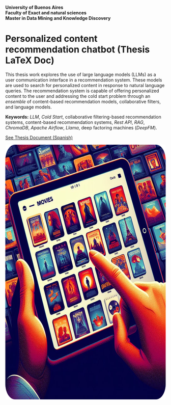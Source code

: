 <p align="left">

<b>University of Buenos Aires</br>Faculty of Exact and natural sciences</br>Master in Data Mining and Knowledge Discovery</b>
</p>

# Personalized content recommendation chatbot (Thesis LaTeX Doc)

This thesis work explores the use of large language models (LLMs) as a user communication interface in a recommendation system. 
These models are used to search for personalized content in response to natural language queries. 
The recommendation system is capable of offering personalized content to the user and addressing the cold start problem through an _ensemble_ 
of content-based recommendation models, collaborative filters, and language models.

**Keywords:** _LLM_, _Cold Start_, collaborative filtering-based recommendation systems, content-based recommendation systems, _Rest API_, _RAG_, _ChromaDB_, _Apache Airflow_, _Llama_, deep factoring machines (_DeepFM_).


[See Thesis Document (Spanish)](https://github.com/adrianmarino/thesis-paper-tex/tree/master/thesis.pdf)

<p align="center">
  <img src="https://github.com/adrianmarino/thesis-paper/blob/master/images/logo.png?raw=true"  height="800" />
</p>
